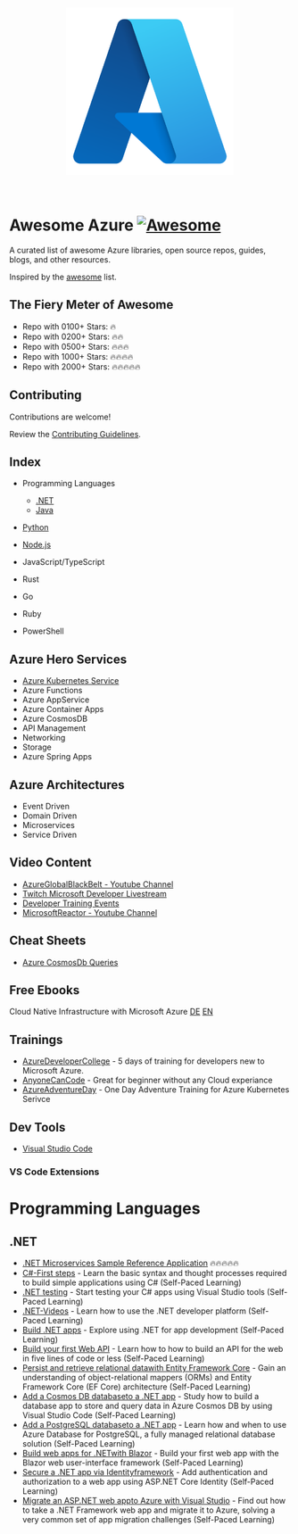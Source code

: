 <br/>
<p align="center">
  <img src="../assets/azure.png" width="300" height="300">
</p>
<br/>

# Awesome Azure [![Awesome](https://cdn.rawgit.com/sindresorhus/awesome/d7305f38d29fed78fa85652e3a63e154dd8e8829/media/badge.svg)](https://github.com/sindresorhus/awesome)

A curated list of awesome Azure libraries, open source repos, guides, blogs, and other resources.

Inspired by the [awesome](https://github.com/sindresorhus/awesome) list.

## The Fiery Meter of Awesome

* Repo with 0100+ Stars: :fire:
* Repo with 0200+ Stars: :fire::fire:
* Repo with 0500+ Stars: :fire::fire::fire:
* Repo with 1000+ Stars: :fire::fire::fire::fire:
* Repo with 2000+ Stars: :fire::fire::fire::fire::fire:

## Contributing

Contributions are welcome!

Review the [Contributing Guidelines](../CONTRIBUTING.md#awesome-azure).

## Index

* Programming Languages

  * [.NET](#net)
  * [Java](./java.md)
* [Python](./python.md)
* [Node.js](./nodejs.md)
* JavaScript/TypeScript
* Rust
* Go
* Ruby
* PowerShell

## Azure Hero Services

* [Azure Kubernetes Service](./aks.md)
* Azure Functions
* Azure AppService
* Azure Container Apps
* Azure CosmosDB
* API Management
* Networking
* Storage
* Azure Spring Apps

## Azure Architectures

* Event Driven
* Domain Driven
* Microservices
* Service Driven

## Video Content

* [AzureGlobalBlackBelt - Youtube Channel](https://www.youtube.com/c/AzureGlobalBlackBelt)
* [Twitch Microsoft Developer Livestream](https://www.twitch.tv/microsoftdeveloper)
* [Developer Training Events](https://reactor.microsoft.com/en-us/reactor/home/index/)
* [MicrosoftReactor - Youtube Channel](https://www.youtube.com/c/MicrosoftReactor1)

## Cheat Sheets

* [Azure CosmosDb Queries](https://docs.microsoft.com/en-us/azure/cosmos-db/sql/query-cheat-sheet) 

## Free Ebooks

Cloud Native Infrastructure with Microsoft Azure [DE](https://azure.microsoft.com/de-de/resources/cloud-native-infrastructure-with-microsoft-azure/?WT.mc_id=AID3051920_EML_8080953) [EN](https://azure.microsoft.com/en-us/resources/cloud-native-infrastructure-with-microsoft-azure/?WT.mc_id=AID3051920_EML_8080953)

## Trainings

* [AzureDeveloperCollege](https://github.com/azuredevcollege/trainingdays) - 5 days of training for developers new to Microsoft Azure.
* [AnyoneCanCode](https://github.com/microsoft/anyonecancode) - Great for beginner without any Cloud experiance
* [AzureAdventureDay](https://www.microsoft.com/de-de/techwiese/events/azure-adventure-day.aspx) - One Day Adventure Training for Azure Kubernetes Serivce

## Dev Tools

* [Visual Studio Code](https://code.visualstudio.com/)

### VS Code Extensions

# Programming Languages

## .NET

* [.NET Microservices Sample Reference Application](https://github.com/dotnet-architecture/eShopOnContainers) :fire::fire::fire::fire::fire:
* [C#-First steps](https://docs.microsoft.com/en-us/learn/paths/csharp-first-steps/) - Learn the basic syntax and thought processes required to build simple applications using C# (Self-Paced Learning)
* [.NET testing](https://docs.microsoft.com/en-us/learn/modules/visual-studio-test-tools/) - Start testing your C# apps using Visual Studio tools (Self-Paced Learning)
* [.NET-Videos](https://dotnet.microsoft.com/en-us/learn/videos) - Learn how to use the .NET developer platform (Self-Paced Learning)
* [Build .NET apps](https://docs.microsoft.com/en-us/learn/paths/build-dotnet-applications-csharp/) - Explore using .NET for app development (Self-Paced Learning)
* [Build your first Web API](https://docs.microsoft.com/en-us/learn/paths/aspnet-core-minimal-api/) - Learn how to how to build an API for the web in five lines of code or less (Self-Paced Learning)
* [Persist and retrieve relational datawith Entity Framework Core](https://docs.microsoft.com/en-us/learn/modules/persist-data-ef-core/) - Gain an understanding of object-relational mappers (ORMs) and Entity Framework Core (EF Core) architecture (Self-Paced Learning)
* [Add a Cosmos DB databaseto a .NET app](https://docs.microsoft.com/en-us/learn/modules/work-with-cosmos-db/) - Study how to build a database app to store and query data in Azure Cosmos DB by using Visual Studio Code (Self-Paced Learning)
* [Add a PostgreSQL databaseto a .NET app](https://docs.microsoft.com/en-us/learn/modules/create-connect-to-postgres/) - Learn how and when to use Azure Database for PostgreSQL, a fully managed relational database solution (Self-Paced Learning)
* [Build web apps for .NETwith Blazor](https://docs.microsoft.com/en-us/learn/paths/build-web-apps-with-blazor/) - Build your first web app with the Blazor web user-interface framework (Self-Paced Learning)
* [Secure a .NET app via Identityframework](https://docs.microsoft.com/en-us/learn/modules/secure-aspnet-core-identity/) - Add authentication and authorization to a web app using ASP.NET Core Identity (Self-Paced Learning)
* [Migrate an ASP.NET web appto Azure with Visual Studio](https://docs.microsoft.com/en-us/learn/paths/migrate-aspnet-web-application/) - Find out how to take a .NET Framework web app and migrate it to Azure, solving a very common set of app migration challenges (Self-Paced Learning)

